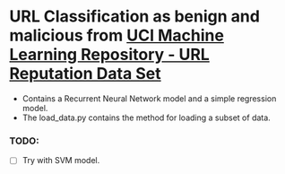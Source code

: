 # URL Classification as benign and malicious from [UCI Machine Learning Repository - URL Reputation Data Set](https://archive.ics.uci.edu/ml/datasets/URL+Reputation)

- Contains a Recurrent Neural Network model and a simple regression model.
- The load_data.py contains the method for loading a subset of data.

### TODO: 
- [ ] Try with SVM model.
